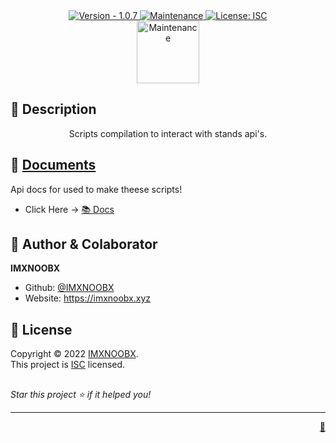 <div align="center">

</div>
<div align="center">
<a href="https://github.com/IMXNOOBX/ScriptKid" title="">
<img src="https://img.shields.io/badge/version-1.0.0-blue.svg?style=for-the-badge&logo=appveyor" alt="Version - 1.0.7">
</a>
<a href="https://github.com/IMXNOOBX/ScriptKid" title="">
<img src="https://img.shields.io/badge/documentation-yes-brightgreen.svg?style=for-the-badge" alt="Maintenance">
</a>
<a href="https://github.com/IMXNOOBX/ScriptKid/LICENSE.md" target="_blank">
<img alt="License: ISC" src="https://img.shields.io/github/license/IMXNOOBX/ScriptKid?style=for-the-badge" />
</a>
</div>

<div align="center">
<img src="https://s3-us-west-2.amazonaws.com/www.guilded.gg/TeamAvatar/c1cca3bb7c1dd81e74e9e511bfdafbce-Large.png?w=450&h=450" alt="Maintenance" style="height: 100px">
</div>

## 📘 Description

<div align="center">
Scripts compilation to interact with stands api's.
</div>
      
## 🌠 [Documents](https://github.com/IMXNOOBX/ScriptKid)

Api docs for used to make theese scripts!

- Click Here -> [📚 Docs](https://stand.gg/help/lua-api-documentation)

## 👤 Author & Colaborator

**IMXNOOBX**

- Github: [@IMXNOOBX](https://github.com/IMXNOOBX)
- Website: https://imxnoobx.xyz

## 📝 License

Copyright © 2022 [IMXNOOBX](https://github.com/IMXNOOBX).<br/>
This project is [ISC](https://github.com/IMXNOOBX/ScriptKid/blob/master/LICENSE) licensed.

##

_Star this project ⭐️ if it helped you!_

---

<div align="right">
<a href='https://github.com/IMXNOOBX/readme-generator'>💎</a>
</div>

<!-- Made with: https://github.com/IMXNOOBX/readme-generator - ISC - 2022 - IMXNOOBX -->
